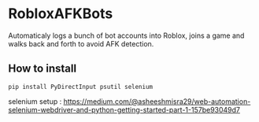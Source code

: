 ﻿# RobloxAFKBots
 Automaticaly logs a bunch of bot accounts into Roblox, joins a game and walks back and forth to avoid AFK detection.
 
 
 
## How to install

```console
pip install PyDirectInput psutil selenium
```

 selenium setup : https://medium.com/@asheeshmisra29/web-automation-selenium-webdriver-and-python-getting-started-part-1-157be93049d7
